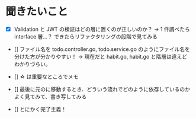 # 聞きたいこと

- [x] Validation と JWT の検証はどの層に置くのが正しいのか？ -> 1 件調べたら interface 層...？ できたらリファクタリングの段階で見てみる

- [] ファイル名を todo.controller.go, todo.service.go のようにファイル名を分けた方が分かりやすい！ -> 現在だと habit.go, habit.go と階層は違えどわかりづらい。

- [] ☆ は重要なところでメモ

- [] 最後に元のに移動するとき、どういう流れでどのように依存しているのかよく見てみて、書き写してみる

- [] とにかく完了主義！
